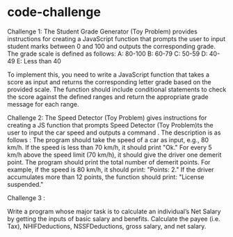 # code-challenge


Challenge 1: The Student Grade Generator (Toy Problem) provides instructions for creating a JavaScript function that prompts the user to input student marks between 0 and 100 and outputs the corresponding grade. The grade scale is defined as follows: A: 80-100 B: 60-79 C: 50-59 D: 40-49 E: Less than 40

To implement this, you need to write a JavaScript function that takes a score as input and returns the corresponding letter grade based on the provided scale. The function should include conditional statements to check the score against the defined ranges and return the appropriate grade message for each range.

Challenge 2: The Speed Detector (Toy Problem) gives instructions for creating a JS function that prompts Speed Detector (Toy Problem)ts the user to input the car speed and outputs a command . The description is as follows : The program should take the speed of a car as input, e.g., 80 km/h. If the speed is less than 70 km/h, it should print "Ok." For every 5 km/h above the speed limit (70 km/h), it should give the driver one demerit point. The program should print the total number of demerit points. For example, if the speed is 80 km/h, it should print: "Points: 2." If the driver accumulates more than 12 points, the function should print: "License suspended."

Challenge 3 :

Write a program whose major task is to calculate an individual’s Net Salary by getting the inputs of basic salary and benefits. Calculate the payee (i.e. Tax), NHIFDeductions, NSSFDeductions, gross salary, and net salary.













